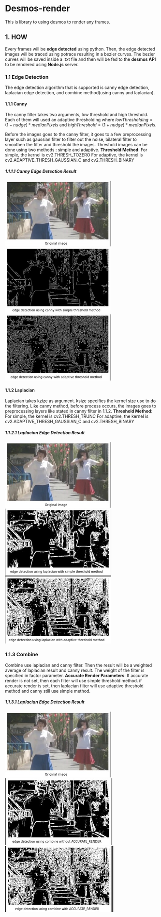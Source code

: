 # Desmos-render

This is library to using desmos to render any frames.

## 1. HOW

Every frames will be **edge detected** using python. Then, the edge detected images will be traced using potrace resulting in a bezier curves. The bezier curves will be saved inside a .txt file and then will be fed to the **desmos API** to be rendered using **Node.js** server.

### 1.1 Edge Detection

The edge detection algorithm that is supported is canny edge detection, laplacian edge detection, and combine method(using canny and laplacian).

#### 1.1.1 Canny

The canny filter takes two arguments, low threshold and high threshold. Each of them will used an adaptive thresholding where $lowThresholding= (1- nudge) * medianPixels$ and $highThreshold=(1 + nudge) * medianPixels$.

Before the images goes to the canny filter, it goes to a few preprocessing layer such as gaussian filter to filter out the noise, bilateral filter to smoothen the filter and threshold the images. Threshold images can be done using two methods : simple and adaptive. 
__Threshold Method__:
For simple, the kernel is cv2.THRESH_TOZERO
For adaptive, the kernel is cv2.ADAPTIVE_THRESH_GAUSSIAN_C and cv2.THRESH_BINARY

##### 1.1.1.1 Canny Edge Detection Result
![original images](img/original.jpg)
![canny edge detection using simple Threshold method](img/canny-simple.jpg)
![canny edge detection using adaptive threshold method](img/canny-adaptive.jpg)

#### 1.1.2 Laplacian
Laplacian takes kzize as argument. ksize specifies the kernel size use to do the filtering. 
Like canny method, before process occurs, the images goes to preprocessing layers like stated in canny filter in 1.1.2. 
__Threshold Method__:
For simple, the kernel is cv2.THRESH_TRUNC
For adaptive, the kernel is cv2.ADAPTIVE_THRESH_GAUSSIAN_C and cv2.THRESH_BINARY

##### 1.1.2.1 Laplacian Edge Detection Result 
![original images](img/original.jpg)
![laplacian edge detection using simple Threshold method](img/laplacian-simple.jpg)
![laplacian edge detection using adaptive threshold method](img/laplacian-adaptive.jpg)

### 1.1.3 Combine
Combine use laplacian and canny filter. Then the result will be a weighted average of laplacian result and canny result. The weight of the filter is specified in factor parameter. 
__Accurate Render Parameters__:
If accurate render is not set, then each filter will use simple threshold method. 
if accurate render is set, then laplacian filter will use adaptive threshold method and canny still use simple method. 
##### 1.1.3.1 Laplacian Edge Detection Result 
![original images](img/original.jpg)
![combine edge detection](img/combine.jpg)
![combine edge detection using accurate render](img/combine-accurate-render.jpg)
